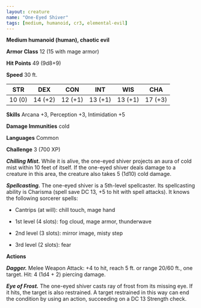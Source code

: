 ```yaml
---
layout: creature
name: "One-Eyed Shiver"
tags: [medium, humanoid, cr3, elemental-evil]
---
```


**Medium humanoid (human), chaotic evil**

**Armor Class** 12 (15 with mage armor)

**Hit Points** 49 (9d8+9)

**Speed** 30 ft.

|   STR   |   DEX   |   CON   |   INT   |   WIS   |   CHA   |
|:-----:|:-----:|:-----:|:-----:|:-----:|:-----:|
| 10 (0) | 14 (+2) | 12 (+1) | 13 (+1) | 13 (+1) | 17 (+3) |

**Skills** Arcana +3, Perception +3, Intimidation +5

**Damage Immunities** cold

**Languages** Common

**Challenge** 3 (700 XP)

***Chilling Mist.*** While it is alive, the one-eyed shiver projects an aura of cold mist within 10 feet of itself. If the one-eyed shiver deals damage to a creature in this area, the creature also takes 5 (1d10) cold damage.

***Spellcasting.*** The one-eyed shiver is a 5th-level spellcaster. Its spellcasting ability is Charisma (spell save DC 13, +5 to hit with spell attacks). It knows the following sorcerer spells:

* Cantrips (at will): chill touch, mage hand

* 1st level (4 slots): fog cloud, mage armor, thunderwave

* 2nd level (3 slots): mirror image, misty step

* 3rd level (2 slots): fear

**Actions**

***Dagger.*** Melee Weapon Attack: +4 to hit, reach 5 ft. or range 20/60 ft., one target. Hit: 4 (1d4 + 2) piercing damage.

***Eye of Frost.*** The one-eyed shiver casts ray of frost from its missing eye. If it hits, the target is also restrained. A target restrained in this way can end the condition by using an action, succeeding on a DC 13 Strength check.

